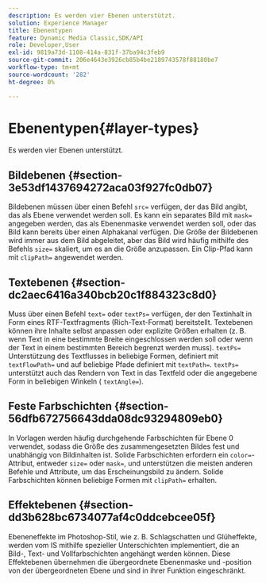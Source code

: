 ```yaml
---
description: Es werden vier Ebenen unterstützt.
solution: Experience Manager
title: Ebenentypen
feature: Dynamic Media Classic,SDK/API
role: Developer,User
exl-id: 9819a73d-1108-414a-831f-37ba94c3feb9
source-git-commit: 206e4643e3926cb85b4be2189743578f88180be7
workflow-type: tm+mt
source-wordcount: '282'
ht-degree: 0%

---
```


# Ebenentypen{#layer-types}

Es werden vier Ebenen unterstützt.

## Bildebenen {#section-3e53df1437694272aca03f927fc0db07}

Bildebenen müssen über einen Befehl `src=` verfügen, der das Bild angibt, das als Ebene verwendet werden soll. Es kann ein separates Bild mit `mask=` angegeben werden, das als Ebenenmaske verwendet werden soll, oder das Bild kann bereits über einen Alphakanal verfügen. Die Größe der Bildebenen wird immer aus dem Bild abgeleitet, aber das Bild wird häufig mithilfe des Befehls `size=` skaliert, um es an die Größe anzupassen. Ein Clip-Pfad kann mit `clipPath=` angewendet werden.

## Textebenen {#section-dc2aec6416a340bcb20c1f884323c8d0}

Muss über einen Befehl `text=` oder `textPs=` verfügen, der den Textinhalt in Form eines RTF-Textfragments (Rich-Text-Format) bereitstellt. Textebenen können ihre Inhalte selbst anpassen oder explizite Größen erhalten (z. B. wenn Text in eine bestimmte Breite eingeschlossen werden soll oder wenn der Text in einem bestimmten Bereich begrenzt werden muss). `textPs=` Unterstützung des Textflusses in beliebige Formen, definiert mit  `textFlowPath=` und auf beliebige Pfade definiert mit  `textPath=`. `textPs=` unterstützt auch das Rendern von Text in das Textfeld oder die angegebene Form in beliebigen Winkeln (  `textAngle=`).

## Feste Farbschichten {#section-56dfb672756643dda08dc93294809eb0}

In Vorlagen werden häufig durchgehende Farbschichten für Ebene 0 verwendet, sodass die Größe des zusammengesetzten Bildes fest und unabhängig von Bildinhalten ist. Solide Farbschichten erfordern ein `color=`-Attribut, entweder `size=` oder `mask=`, und unterstützen die meisten anderen Befehle und Attribute, um das Erscheinungsbild zu ändern. Solide Farbschichten können beliebige Formen mit `clipPath=` erhalten.

## Effektebenen {#section-dd3b628bc6734077af4c0ddcebcee05f}

Ebeneneffekte im Photoshop-Stil, wie z. B. Schlagschatten und Glüheffekte, werden vom IS mithilfe spezieller Unterschichten implementiert, die an Bild-, Text- und Vollfarbschichten angehängt werden können. Diese Effektebenen übernehmen die übergeordnete Ebenenmaske und -position von der übergeordneten Ebene und sind in ihrer Funktion eingeschränkt.
